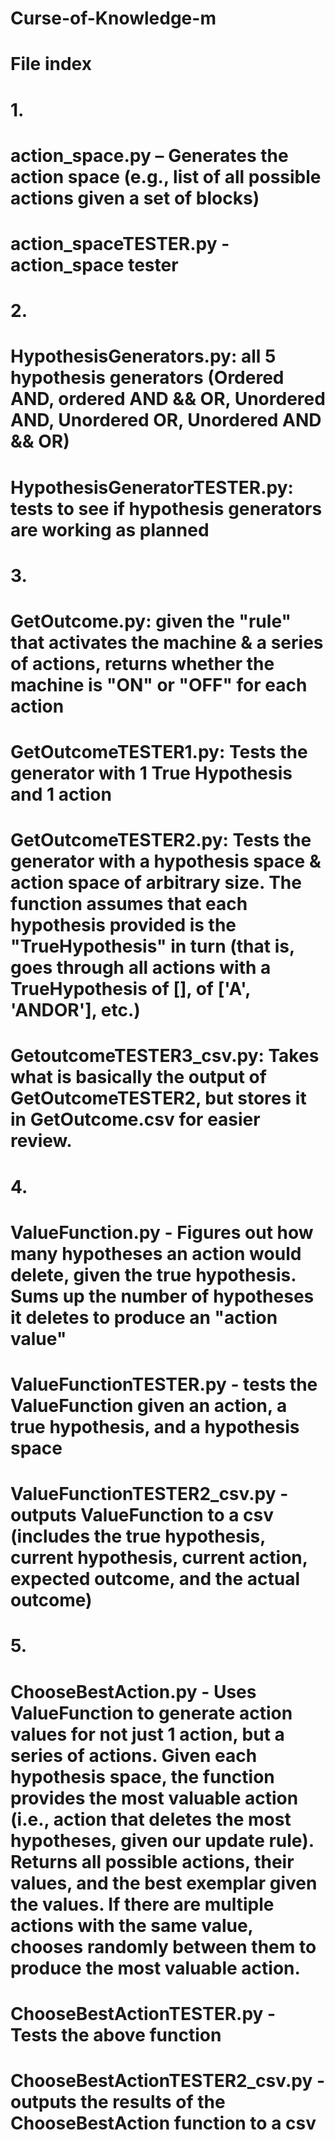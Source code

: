 # Curse-of-Knowledge-m
# File index

# 1.
  # action_space.py – Generates the action space (e.g., list of all possible actions given a set of blocks)
  # action_spaceTESTER.py - action_space tester

# 2. 
  # HypothesisGenerators.py: all 5 hypothesis generators (Ordered AND, ordered AND && OR, Unordered AND, Unordered OR, Unordered AND &&                                OR)
  # HypothesisGeneratorTESTER.py: tests to see if hypothesis generators are working as planned

# 3. 
  # GetOutcome.py: given the "rule" that activates the machine & a series of actions, returns whether the machine is "ON" or "OFF" for                       each action
  # GetOutcomeTESTER1.py: Tests the generator with 1 True Hypothesis and 1 action
  # GetOutcomeTESTER2.py: Tests the generator with a hypothesis space & action space of arbitrary size. The function assumes that each                                hypothesis provided is the "TrueHypothesis" in turn (that is, goes through all actions with a TrueHypothesis of                            [], of ['A', 'ANDOR'], etc.)
  # GetoutcomeTESTER3_csv.py: Takes what is basically the output of GetOutcomeTESTER2, but stores it in GetOutcome.csv for easier review.

# 4. 
  # ValueFunction.py - Figures out how many hypotheses an action would delete, given the true hypothesis. Sums up the number of hypotheses                        it deletes to produce an "action value" 
  # ValueFunctionTESTER.py - tests the ValueFunction given an action, a true hypothesis, and a hypothesis space
  # ValueFunctionTESTER2_csv.py - outputs ValueFunction to a csv (includes the true hypothesis, current hypothesis, current action,                                          expected outcome, and the actual outcome)
  
# 5. 
  # ChooseBestAction.py - Uses ValueFunction to generate action values for not just 1 action, but a series of actions. Given each                                   hypothesis space, the function provides the most valuable action (i.e., action that deletes the most hypotheses,                           given our update rule). Returns all possible actions, their values, and the best exemplar given the values. If                             there are multiple actions with the same value, chooses randomly between them to produce the most valuable                                 action.
  # ChooseBestActionTESTER.py - Tests the above function
  # ChooseBestActionTESTER2_csv.py - outputs the results of the ChooseBestAction function to a csv


